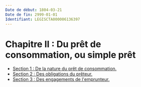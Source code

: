 ```yaml
---
Date de début: 1804-03-21
Date de fin: 2999-01-01
Identifiant: LEGISCTA000006136397
---
```


<h1>Chapitre II : Du prêt de consommation, ou simple prêt</h1>

- [Section 1 : De la nature du prêt de consommation.](section_1/README.md)
- [Section 2 : Des obligations du prêteur.](section_2/README.md)
- [Section 3 : Des engagements de l'emprunteur.](section_3/README.md)
